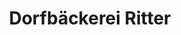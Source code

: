 ---
title: "Dorfbäckerei Ritter"
url: /freiburg-im-breisgau/dorfbaeckerei-ritter/
shop: Bäckerei
---